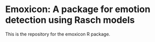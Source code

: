 # Emoxicon: A package for emotion detection using Rasch models

This is the repository for the emoxicon R package. 
